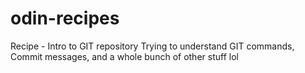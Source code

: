 # odin-recipes
 Recipe - Intro to GIT repository
Trying to understand GIT commands, Commit messages, and a whole bunch of other stuff lol